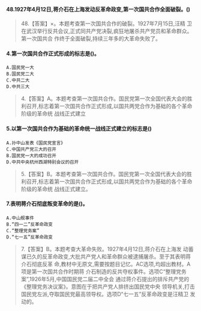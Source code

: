 #### 48.1927年4月12日,蒋介石在上海发动反革命政变,第一次国共合作全面破裂。()
>   48.【答案】×。本题考查第一次国共合作的破裂。1927年7月15日,汪精
    卫在武汉举行反共会议,正式同共产党决裂,疯狂地屠杀共产党员和革命群众。第一次国共合
    作终于全面破裂,持续三年多的大革命失败了。
    
#### 4.第一次国共合作正式形成的标志是()。
    A.国民党一大
    B.国民党二大
    C.中共二大
    D.中共三大
>   4.【答案】A。本题考查第一次国共合作。国民党第一次全国代表大会的胜
    利召开,标志着第一次国共合作正式形成,以国共两党合作为基础的各个革命阶级的革命统
    战线正式建立

#### 5.以第一次国共合作为基础的革命统一战线正式建立的标志是()
    A.孙中山发表《国民党宣言》
    C.中国共产党三大的召开
    B.国民党一大的成功召开
    D.中共中央杭州西湖特别会议的召开
>   5.【答案】B。本题考查第一次国共合作。国民党第一次全国代表大会的胜
    利召开,标志着第一次国共合作正式形成,以国共两党合作为基础的各个革命阶级的革命统
    战线正式建立。

#### 7.表明蒋介石彻底叛变革命的是()。
    A.中山舰事件
    B.“四一二”反革命政变
    C.“整理党务案”
    D.“七一五”反革命政变
>   7.【答案】B。本题考查大革命失败。1927年4月12日,蒋介石在上海发
    动蓄谋已久的反革命政变,大批共产党人和革命群众被逮捕屠杀。至于其表明蒋介石彻底反革
    命,教材中无原文,需要按题目记忆。AC选项,均超出教材。A项是第一次国共合作时期蒋
    介石制造的反共夺权事件。选项C“整理党务案”,1926年5月,中国国民党二届二中全会
    通过蒋介石提出的排斥共产党的《整理党务决议案》。意图在于把共产党人排挤出国民党中央
    领导机关,打击国民党左派,夺取国民党最高领导权。选项D“七一五”反革命政变是汪精卫
    发动的。
